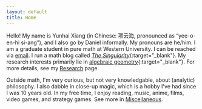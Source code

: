 ```yaml
---
layout: default
title: Home
---
```



Hello! My name is Yunhai Xiang (in Chinese: 项云海, pronounced as “yee-o-en-hi si-ang”), and I also go by Daniel informally. My pronouns are he/him. I am a graduate student in pure math at Western University. I can be reached via [email](mailto:yxiang72@uwo.ca). I run a math blog called [_The Singularity_](https://thesingularity.me){:target="_blank"}. My research interests primarily lie in [algebraic geometry](https://ncatlab.org/nlab/show/algebraic+geometry){:target="_blank"}. For more details, see my [Research](/research) page. 

Outside math, I'm very curious, but not very knowledgable, about (analytic) philosophy. I also dabble in close-up magic, which is a hobby I've had since I was 10 years old. In my free time, I enjoy reading, music, anime, films, video games, and strategy games. See more in [Miscellaneous](/miscellaneous).


<!--I do not usually browse or use social media except for academic or family-related reasons. I highly recommend this life style. It has been shown that this improves mental health and productivity. -->
<!--
I'm an advocate for Kiran Kedlaya's "no social media" lifestyle. I try to minimize my unnecessary uses of social media, browsing or content-creating (though I still use some messaging functions). I feel that this is very beneficial for my mental health, and I highly recommend that you try the same.-->